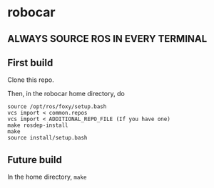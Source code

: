 # robocar

## ALWAYS SOURCE ROS IN EVERY TERMINAL

## First build
Clone this repo.

Then, in the robocar home directory, do
```
source /opt/ros/foxy/setup.bash
vcs import < common.repos
vcs import < ADDITIONAL_REPO_FILE (If you have one)
make rosdep-install
make
source install/setup.bash
```

## Future build
In the home directory, `make`
